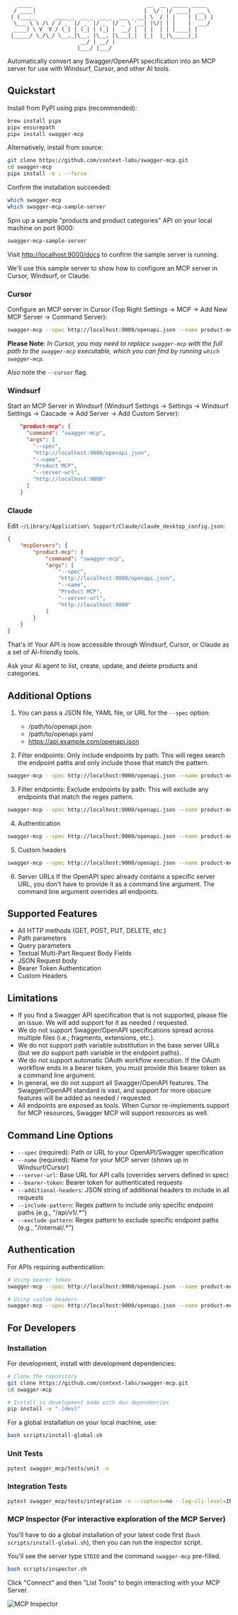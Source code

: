 ```
   _____                                    __  __  _____ _____  
  / ____|                                  |  \/  |/ ____|  __ \ 
 | (_____      ____ _  __ _  __ _  ___ _ __| \  / | |    | |__) |
  \___ \ \ /\ / / _` |/ _` |/ _` |/ _ \ '__| |\/| | |    |  ___/ 
  ____) \ V  V / (_| | (_| | (_| |  __/ |  | |  | | |____| |     
 |_____/ \_/\_/ \__,_|\__, |\__, |\___|_|  |_|  |_|\_____|_|     
                       __/ | __/ |                               
                      |___/ |___/                                
```

Automatically convert any Swagger/OpenAPI specification into an MCP server for use with Windsurf, Cursor, and other AI tools.

## Quickstart

Install from PyPI using pipx (recommended):
```bash
brew install pipx
pipx ensurepath
pipx install swagger-mcp
```

Alternatively, install from source:
```bash
git clone https://github.com/context-labs/swagger-mcp.git
cd swagger-mcp
pipx install -e . --force
```

Confirm the installation succeeded:
```bash
which swagger-mcp
which swagger-mcp-sample-server
```

Spin up a sample "products and product categories" API on your local machine on port 9000:
```bash
swagger-mcp-sample-server
```

Visit [http://localhost:9000/docs](http://localhost:9000/docs) to confirm the sample server is running.

We'll use this sample server to show how to configure an MCP server in Cursor, Windsurf, or Claude.

### Cursor
Configure an MCP server in Cursor (Top Right Settings -> MCP -> Add New MCP Server -> Command Server):
```bash
swagger-mcp --spec http://localhost:9000/openapi.json --name product-mcp --server-url http://localhost:9000 --cursor
```

**Please Note**: *In Cursor, you may need to replace `swagger-mcp` with the full path to the `swagger-mcp` executable, which you can find by running `which swagger-mcp`.*

Also note the `--cursor` flag.

### Windsurf
Start an MCP Server in Windsurf (Windsurf Settings -> Settings -> Windsurf Settings -> Cascade -> Add Server -> Add Custom Server):
```json
    "product-mcp": {
      "command": "swagger-mcp",
      "args": [
        "--spec",
        "http://localhost:9000/openapi.json",
        "--name",
        "Product MCP",
        "--server-url",
        "http://localhost:9000"
      ] 
    }
``` 

### Claude
Edit `~/Library/Application\ Support/Claude/claude_desktop_config.json`:

```json
{
    "mcpServers": {
        "product-mcp": {
            "command": "swagger-mcp",
            "args": [
                "--spec",
                "http://localhost:9000/openapi.json",
                "--name",
                "Product MCP",
                "--server-url",
                "http://localhost:9000"
            ]
        }
    }
}
```

That's it! Your API is now accessible through Windsurf, Cursor, or Claude as a set of AI-friendly tools.

Ask your AI agent to list, create, update, and delete products and categories.

## Additional Options

1. You can pass a JSON file, YAML file, or URL for the `--spec` option:
    * /path/to/openapi.json
    * /path/to/openapi.yaml
    * https://api.example.com/openapi.json

2. Filter endpoints: Only include endpoints by path:
This will regex search the endpoint paths and only include those that match the pattern.
```bash
swagger-mcp --spec http://localhost:9000/openapi.json --name product-mcp --server-url http://localhost:9000 --include-pattern category
```

3. Filter endpoints: Exclude endpoints by path:
This will exclude any endpoints that match the regex pattern.
```bash
swagger-mcp --spec http://localhost:9000/openapi.json --name product-mcp --server-url http://localhost:9000 --exclude-pattern product
```

4. Authentication
```bash
swagger-mcp --spec http://localhost:9000/openapi.json --name product-mcp --server-url http://localhost:9000 --bearer-token "your-token-here"
```

5. Custom headers
```bash
swagger-mcp --spec http://localhost:9000/openapi.json --name product-mcp --server-url http://localhost:9000 --header X-Some-Header:your-value --header X-Some-Other-Header:your-value
```

6. Server URLs
If the OpenAPI spec already contains a specific server URL, you don't have to provide it as a command line argument.  The command line argument overrides all endpoints.

## Supported Features
- All HTTP methods (GET, POST, PUT, DELETE, etc.)
- Path parameters
- Query parameters
- Textual Multi-Part Request Body Fields
- JSON Request body
- Bearer Token Authentication
- Custom Headers

## Limitations

- If you find a Swagger API specification that is not supported, please file an issue. We will add support for it as needed / requested.
- We do not support Swagger/OpenAPI specifications spread across multiple files (i.e.; fragments, extensions, etc.).
- We do not support path variable substitution in the base server URLs (but we *do* support path variable in the endpoint paths).
- We do not support automatic OAuth workflow execution.  If the OAuth workflow ends in a bearer token, you must provide this bearer token as a command line argument.
- In general, we do not support all Swagger/OpenAPI features.  The Swagger/OpenAPI standard is vast, and support for more obscure features will be added as needed / requested.
- All endpoints are exposed as tools.  When Cursor re-implements support for MCP resources, Swagger MCP will support resources as well.

## Command Line Options

- `--spec` (required): Path or URL to your OpenAPI/Swagger specification
- `--name` (required): Name for your MCP server (shows up in Windsurf/Cursor)
- `--server-url`: Base URL for API calls (overrides servers defined in spec)
- `--bearer-token`: Bearer token for authenticated requests
- `--additional-headers`: JSON string of additional headers to include in all requests
- `--include-pattern`: Regex pattern to include only specific endpoint paths (e.g., "/api/v1/.*")
- `--exclude-pattern`: Regex pattern to exclude specific endpoint paths (e.g., "/internal/.*")

## Authentication

For APIs requiring authentication:

```bash
# Using bearer token
swagger-mcp --spec http://localhost:9000/openapi.json --name product-mcp --bearer-token "your-token-here"

# Using custom headers
swagger-mcp --spec http://localhost:9000/openapi.json --name product-mcp --additional-headers '{"X-API-Key": "your-key"}'
```

## For Developers

### Installation

For development, install with development dependencies:
```bash
# Clone the repository
git clone https://github.com/context-labs/swagger-mcp.git
cd swagger-mcp

# Install in development mode with dev dependencies
pip install -e ".[dev]"
```

For a global installation on your local machine, use:
```bash
bash scripts/install-global.sh
```

### Unit Tests

```bash
pytest swagger_mcp/tests/unit -v
```

### Integration Tests

```bash
pytest swagger_mcp/tests/integration -v --capture=no --log-cli-level=INFO
```

### MCP Inspector (For interactive exploration of the MCP Server)

You'll have to do a global installation of your latest code first (`bash scripts/install-global.sh`), then you can run the inspector script.

You'll see the server type `STDIO` and the command `swagger-mcp` pre-filled.

```bash
bash scripts/inspector.sh
```

Click "Connect" and then "List Tools" to begin interacting with your MCP Server.

![MCP Inspector](images/mcp-inspector.png)
